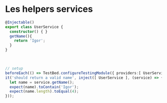 <!-- .slide: class="with-code inconsolata" -->
# Les helpers services

```typescript
@Injectable()
export class UserService {
  constructor() { }
  getName(){
    return 'Igor';
  }
}
```
<!-- .element: class="big-code" -->
<br>

```typescript
// setup
beforeEach(() => TestBed.configureTestingModule({ providers:[ UserService ] }));
it('should return a valid name', inject([ UserService ], (service) => {
  let name = service.getName();
  expect(name).toContain('Igor');
  expect(name.length).toEqual(4);
}));
```
<!-- .element: class="big-code" -->
